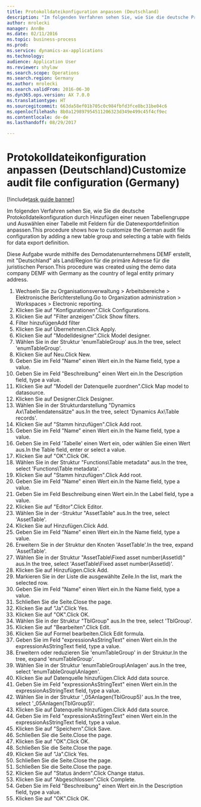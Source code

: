 ```yaml
--- 
title: Protokolldateikonfiguration anpassen (Deutschland)
description: "Im folgenden Verfahren sehen Sie, wie Sie die deutsche Protokolldateikonfiguration durch Hinzufügen einer neuen Tabellengruppe und Auswählen einer Tabelle mit Feldern für die Datenexportdefinition anpassen."
author: mrolecki
manager: AnnBe
ms.date: 02/11/2016
ms.topic: business-process
ms.prod: 
ms.service: dynamics-ax-applications
ms.technology: 
audience: Application User
ms.reviewer: shylaw
ms.search.scope: Operations
ms.search.region: Germany
ms.author: mrolecki
ms.search.validFrom: 2016-06-30
ms.dyn365.ops.version: AX 7.0.0
ms.translationtype: HT
ms.sourcegitcommit: 663da58ef01b705c0c984fbfd3fce8bc31be04c6
ms.openlocfilehash: 8b0a129897954511206323d349e499c45f4cf9ec
ms.contentlocale: de-de
ms.lasthandoff: 08/29/2017

---
```

# <a name="customize-audit-file-configuration-germany"></a><span data-ttu-id="ab503-103">Protokolldateikonfiguration anpassen (Deutschland)</span><span class="sxs-lookup"><span data-stu-id="ab503-103">Customize audit file configuration (Germany)</span></span>

[!include[task guide banner](../../includes/task-guide-banner.md)]

<span data-ttu-id="ab503-104">Im folgenden Verfahren sehen Sie, wie Sie die deutsche Protokolldateikonfiguration durch Hinzufügen einer neuen Tabellengruppe und Auswählen einer Tabelle mit Feldern für die Datenexportdefinition anpassen.</span><span class="sxs-lookup"><span data-stu-id="ab503-104">This procedure shows how to customize the German audit file configuration by adding a new table group and selecting a table with fields for data export definition.</span></span> 

<span data-ttu-id="ab503-105">Diese Aufgabe wurde mithilfe des Demodatenunternehmens DEMF erstellt, mit "Deutschland" als Land/Region für die primäre Adresse für die juristischen Person.</span><span class="sxs-lookup"><span data-stu-id="ab503-105">This procedure was created using the demo data company DEMF with Germany as the country of legal entity primary address.</span></span>

1. <span data-ttu-id="ab503-106">Wechseln Sie zu Organisationsverwaltung > Arbeitsbereiche > Elektronische Berichterstellung.</span><span class="sxs-lookup"><span data-stu-id="ab503-106">Go to Organization administration > Workspaces > Electronic reporting.</span></span>
2. <span data-ttu-id="ab503-107">Klicken Sie auf "Konfigurationen".</span><span class="sxs-lookup"><span data-stu-id="ab503-107">Click Configurations.</span></span>
3. <span data-ttu-id="ab503-108">Klicken Sie auf "Filter anzeigen".</span><span class="sxs-lookup"><span data-stu-id="ab503-108">Click Show filters.</span></span>
4. <span data-ttu-id="ab503-109">Filter hinzufügen</span><span class="sxs-lookup"><span data-stu-id="ab503-109">Add filter</span></span>
5. <span data-ttu-id="ab503-110">Klicken Sie auf Übernehmen.</span><span class="sxs-lookup"><span data-stu-id="ab503-110">Click Apply.</span></span>
6. <span data-ttu-id="ab503-111">Klicken Sie auf "Modelldesigner".</span><span class="sxs-lookup"><span data-stu-id="ab503-111">Click Model designer.</span></span>
7. <span data-ttu-id="ab503-112">Wählen Sie in der Struktur 'enumTableGroup' aus.</span><span class="sxs-lookup"><span data-stu-id="ab503-112">In the tree, select 'enumTableGroup'.</span></span>
8. <span data-ttu-id="ab503-113">Klicken Sie auf Neu.</span><span class="sxs-lookup"><span data-stu-id="ab503-113">Click New.</span></span>
9. <span data-ttu-id="ab503-114">Geben Sie im Feld "Name" einen Wert ein.</span><span class="sxs-lookup"><span data-stu-id="ab503-114">In the Name field, type a value.</span></span>
10. <span data-ttu-id="ab503-115">Geben Sie im Feld "Beschreibung" einen Wert ein.</span><span class="sxs-lookup"><span data-stu-id="ab503-115">In the Description field, type a value.</span></span>
11. <span data-ttu-id="ab503-116">Klicken Sie auf "Modell der Datenquelle zuordnen".</span><span class="sxs-lookup"><span data-stu-id="ab503-116">Click Map model to datasource.</span></span>
12. <span data-ttu-id="ab503-117">Klicken Sie auf Designer.</span><span class="sxs-lookup"><span data-stu-id="ab503-117">Click Designer.</span></span>
13. <span data-ttu-id="ab503-118">Wählen Sie in der Strukturdarstellung "Dynamics Ax\Tabellendatensätze" aus.</span><span class="sxs-lookup"><span data-stu-id="ab503-118">In the tree, select 'Dynamics Ax\Table records'.</span></span>
14. <span data-ttu-id="ab503-119">Klicken Sie auf "Stamm hinzufügen".</span><span class="sxs-lookup"><span data-stu-id="ab503-119">Click Add root.</span></span>
15. <span data-ttu-id="ab503-120">Geben Sie im Feld "Name" einen Wert ein.</span><span class="sxs-lookup"><span data-stu-id="ab503-120">In the Name field, type a value.</span></span>
16. <span data-ttu-id="ab503-121">Geben Sie im Feld 'Tabelle' einen Wert ein, oder wählen Sie einen Wert aus.</span><span class="sxs-lookup"><span data-stu-id="ab503-121">In the Table field, enter or select a value.</span></span>
17. <span data-ttu-id="ab503-122">Klicken Sie auf "OK".</span><span class="sxs-lookup"><span data-stu-id="ab503-122">Click OK.</span></span>
18. <span data-ttu-id="ab503-123">Wählen Sie in der Struktur "Functions\Table metadata" aus.</span><span class="sxs-lookup"><span data-stu-id="ab503-123">In the tree, select 'Functions\Table metadata'.</span></span>
19. <span data-ttu-id="ab503-124">Klicken Sie auf "Stamm hinzufügen".</span><span class="sxs-lookup"><span data-stu-id="ab503-124">Click Add root.</span></span>
20. <span data-ttu-id="ab503-125">Geben Sie im Feld "Name" einen Wert ein.</span><span class="sxs-lookup"><span data-stu-id="ab503-125">In the Name field, type a value.</span></span>
21. <span data-ttu-id="ab503-126">Geben Sie im Feld Beschreibung einen Wert ein.</span><span class="sxs-lookup"><span data-stu-id="ab503-126">In the Label field, type a value.</span></span>
22. <span data-ttu-id="ab503-127">Klicken Sie auf "Editor".</span><span class="sxs-lookup"><span data-stu-id="ab503-127">Click Editor.</span></span>
23. <span data-ttu-id="ab503-128">Wählen Sie in der -Struktur "AssetTable" aus.</span><span class="sxs-lookup"><span data-stu-id="ab503-128">In the tree, select 'AssetTable'.</span></span>
24. <span data-ttu-id="ab503-129">Klicken Sie auf Hinzufügen.</span><span class="sxs-lookup"><span data-stu-id="ab503-129">Click Add.</span></span>
25. <span data-ttu-id="ab503-130">Geben Sie im Feld "Name" einen Wert ein.</span><span class="sxs-lookup"><span data-stu-id="ab503-130">In the Name field, type a value.</span></span>
26. <span data-ttu-id="ab503-131">Erweitern Sie in der Struktur den Knoten 'AssetTable'.</span><span class="sxs-lookup"><span data-stu-id="ab503-131">In the tree, expand 'AssetTable'.</span></span>
27. <span data-ttu-id="ab503-132">Wählen Sie in der Struktur "AssetTable\Fixed asset number(AssetId)" aus.</span><span class="sxs-lookup"><span data-stu-id="ab503-132">In the tree, select 'AssetTable\Fixed asset number(AssetId)'.</span></span>
28. <span data-ttu-id="ab503-133">Klicken Sie auf Hinzufügen.</span><span class="sxs-lookup"><span data-stu-id="ab503-133">Click Add.</span></span>
29. <span data-ttu-id="ab503-134">Markieren Sie in der Liste die ausgewählte Zeile.</span><span class="sxs-lookup"><span data-stu-id="ab503-134">In the list, mark the selected row.</span></span>
30. <span data-ttu-id="ab503-135">Geben Sie im Feld "Name" einen Wert ein.</span><span class="sxs-lookup"><span data-stu-id="ab503-135">In the Name field, type a value.</span></span>
31. <span data-ttu-id="ab503-136">Schließen Sie die Seite.</span><span class="sxs-lookup"><span data-stu-id="ab503-136">Close the page.</span></span>
32. <span data-ttu-id="ab503-137">Klicken Sie auf "Ja".</span><span class="sxs-lookup"><span data-stu-id="ab503-137">Click Yes.</span></span>
33. <span data-ttu-id="ab503-138">Klicken Sie auf "OK".</span><span class="sxs-lookup"><span data-stu-id="ab503-138">Click OK.</span></span>
34. <span data-ttu-id="ab503-139">Wählen Sie in der Struktur "TblGroup" aus.</span><span class="sxs-lookup"><span data-stu-id="ab503-139">In the tree, select 'TblGroup'.</span></span>
35. <span data-ttu-id="ab503-140">Klicken Sie auf "Bearbeiten".</span><span class="sxs-lookup"><span data-stu-id="ab503-140">Click Edit.</span></span>
36. <span data-ttu-id="ab503-141">Klicken Sie auf Formel bearbeiten.</span><span class="sxs-lookup"><span data-stu-id="ab503-141">Click Edit formula.</span></span>
37. <span data-ttu-id="ab503-142">Geben Sie im Feld "expressionAsStringText" einen Wert ein.</span><span class="sxs-lookup"><span data-stu-id="ab503-142">In the expressionAsStringText field, type a value.</span></span>
38. <span data-ttu-id="ab503-143">Erweitern oder reduzieren Sie 'enumTableGroup' in der Struktur.</span><span class="sxs-lookup"><span data-stu-id="ab503-143">In the tree, expand 'enumTableGroup'.</span></span>
39. <span data-ttu-id="ab503-144">Wählen Sie in der Struktur 'enumTableGroup\Anlagen' aus.</span><span class="sxs-lookup"><span data-stu-id="ab503-144">In the tree, select 'enumTableGroup\Anlagen'.</span></span>
40. <span data-ttu-id="ab503-145">Klicken Sie auf Datenquelle hinzufügen.</span><span class="sxs-lookup"><span data-stu-id="ab503-145">Click Add data source.</span></span>
41. <span data-ttu-id="ab503-146">Geben Sie im Feld "expressionAsStringText" einen Wert ein.</span><span class="sxs-lookup"><span data-stu-id="ab503-146">In the expressionAsStringText field, type a value.</span></span>
42. <span data-ttu-id="ab503-147">Wählen Sie in der Struktur '_05Anlagen(TblGroup5)' aus.</span><span class="sxs-lookup"><span data-stu-id="ab503-147">In the tree, select '_05Anlagen(TblGroup5)'.</span></span>
43. <span data-ttu-id="ab503-148">Klicken Sie auf Datenquelle hinzufügen.</span><span class="sxs-lookup"><span data-stu-id="ab503-148">Click Add data source.</span></span>
44. <span data-ttu-id="ab503-149">Geben Sie im Feld "expressionAsStringText" einen Wert ein.</span><span class="sxs-lookup"><span data-stu-id="ab503-149">In the expressionAsStringText field, type a value.</span></span>
45. <span data-ttu-id="ab503-150">Klicken Sie auf "Speichern".</span><span class="sxs-lookup"><span data-stu-id="ab503-150">Click Save.</span></span>
46. <span data-ttu-id="ab503-151">Schließen Sie die Seite.</span><span class="sxs-lookup"><span data-stu-id="ab503-151">Close the page.</span></span>
47. <span data-ttu-id="ab503-152">Klicken Sie auf "OK".</span><span class="sxs-lookup"><span data-stu-id="ab503-152">Click OK.</span></span>
48. <span data-ttu-id="ab503-153">Schließen Sie die Seite.</span><span class="sxs-lookup"><span data-stu-id="ab503-153">Close the page.</span></span>
49. <span data-ttu-id="ab503-154">Klicken Sie auf "Ja".</span><span class="sxs-lookup"><span data-stu-id="ab503-154">Click Yes.</span></span>
50. <span data-ttu-id="ab503-155">Schließen Sie die Seite.</span><span class="sxs-lookup"><span data-stu-id="ab503-155">Close the page.</span></span>
51. <span data-ttu-id="ab503-156">Schließen Sie die Seite.</span><span class="sxs-lookup"><span data-stu-id="ab503-156">Close the page.</span></span>
52. <span data-ttu-id="ab503-157">Klicken Sie auf "Status ändern".</span><span class="sxs-lookup"><span data-stu-id="ab503-157">Click Change status.</span></span>
53. <span data-ttu-id="ab503-158">Klicken Sie auf "Abgeschlossen".</span><span class="sxs-lookup"><span data-stu-id="ab503-158">Click Complete.</span></span>
54. <span data-ttu-id="ab503-159">Geben Sie im Feld "Beschreibung" einen Wert ein.</span><span class="sxs-lookup"><span data-stu-id="ab503-159">In the Description field, type a value.</span></span>
55. <span data-ttu-id="ab503-160">Klicken Sie auf "OK".</span><span class="sxs-lookup"><span data-stu-id="ab503-160">Click OK.</span></span>


